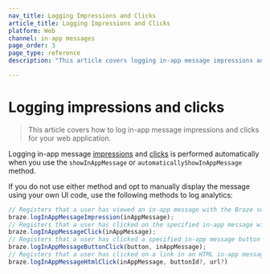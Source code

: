 ```yaml
---
nav_title: Logging Impressions and Clicks
article_title: Logging Impressions and Clicks
platform: Web
channel: in-app messages
page_order: 3
page_type: reference
description: "This article covers logging in-app message impressions and clicks for your web application."

---
```


# Logging impressions and clicks

> This article covers how to log in-app message impressions and clicks for your web application.

Logging in-app message [impressions](https://js.appboycdn.com/web-sdk/latest/doc/modules/braze.html#loginappmessageimpression) and [clicks](https://js.appboycdn.com/web-sdk/latest/doc/modules/braze.html#loginappmessagebuttonclick) is performed automatically when you use the `showInAppMessage` or `automaticallyShowInAppMessage` method.

If you do not use either method and opt to manually display the message using your own UI code, use the following methods to log analytics:

```javascript
// Registers that a user has viewed an in-app message with the Braze server.
braze.logInAppMessageImpression(inAppMessage);
// Registers that a user has clicked on the specified in-app message with the Braze server.
braze.logInAppMessageClick(inAppMessage);
// Registers that a user has clicked a specified in-app message button with the Braze server.
braze.logInAppMessageButtonClick(button, inAppMessage);
// Registers that a user has clicked on a link in an HTML in-app message with the Braze server.
braze.logInAppMessageHtmlClick(inAppMessage, buttonId?, url?)
```


